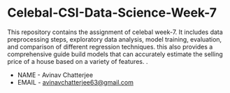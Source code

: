 # Celebal-CSI-Data-Science-Week-7
This repository contains the assignment of celebal week-7. It includes data preprocessing steps, exploratory data analysis, model training, evaluation, and comparison of different regression techniques. this also provides a comprehensive guide  build models that can accurately estimate the selling price of a house based on a variety of features.  . 
- NAME - Avinav Chatterjee
- EMAIL - avinavchatterjee63@gmail.com
